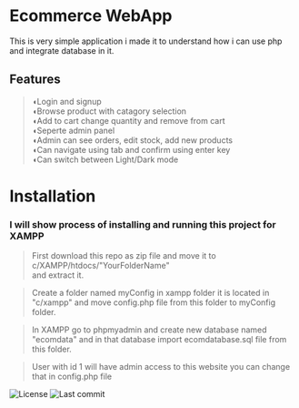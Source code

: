 # Ecommerce WebApp
This is very simple application i made it to understand how i can use php and integrate database in it.

## Features
>◖Login and signup<br>
>◖Browse product with catagory selection<br>
>◖Add to cart change quantity and remove from cart<br>
>◖Seperte admin panel<br>
>◖Admin can see orders, edit stock, add new products<br>
>◖Can navigate using tab and confirm using enter key <br>
>◖Can switch between Light/Dark mode<br>


# Installation

### I will show process of installing and running this project for XAMPP

>First download this repo as zip file and move it to<br>
>c/XAMPP/htdocs/"YourFolderName" <br>and extract it.

>Create a folder named myConfig in xampp folder it is located in "c/xampp" and move config.php file from this folder to myConfig folder.

>In XAMPP go to phpmyadmin and create new database named "ecomdata" and in that database import ecomdatabase.sql file from this folder.

>User with id 1 will have admin access to this website you can change that in config.php file


![License](https://img.shields.io/badge/license-GPL-%2300ffff)
![Last commit](https://img.shields.io/github/last-commit/Aadil127/EcommerceWebApp?color=%2300ffff)


